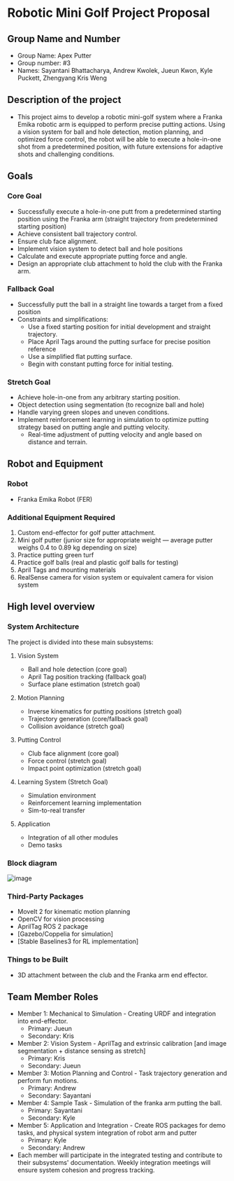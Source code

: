 # Robotic Mini Golf Project Proposal

## Group Name and Number
* Group Name: Apex Putter
* Group number:  #3
* Names: Sayantani Bhattacharya, Andrew Kwolek, Jueun Kwon, Kyle Puckett, Zhengyang Kris Weng

## Description of the project
* This project aims to develop a robotic mini-golf system where a Franka Emika robotic arm is equipped to perform precise putting actions. Using a vision system for ball and hole detection, motion planning, and optimized force control, the robot will be able to execute a hole-in-one shot from a predetermined position, with future extensions for adaptive shots and challenging conditions.

## Goals

### Core Goal
* Successfully execute a hole-in-one putt from a predetermined starting position using the Franka arm (straight trajectory from predetermined starting position)
* Achieve consistent ball trajectory control.
* Ensure club face alignment.
* Implement vision system to detect ball and hole positions
* Calculate and execute appropriate putting force and angle.
* Design an appropriate club attachment to hold the club with the Franka arm.

### Fallback Goal
* Successfully putt the ball in a straight line towards a target from a fixed position
* Constraints and simplifications:
	* Use a fixed starting position for initial development and straight trajectory.
	* Place April Tags around the putting surface for precise position reference
	* Use a simplified flat putting surface.
	* Begin with constant putting force for initial testing.

### Stretch Goal
* Achieve hole-in-one from any arbitrary starting position.
* Object detection using segmentation (to recognize ball and hole)
* Handle varying green slopes and uneven conditions.
* Implement reinforcement learning in simulation to optimize putting strategy based on putting angle and putting velocity.
	* Real-time adjustment of putting velocity and angle based on distance and terrain.

## Robot and Equipment

### Robot
* Franka Emika Robot (FER)

### Additional Equipment Required
1. Custom end-effector for golf putter attachment.
2. Mini golf putter (junior size for appropriate weight — average putter weighs 0.4 to 0.89 kg depending on size)
3. Practice putting green turf
4. Practice golf balls (real and plastic golf balls for testing)
5. April Tags and mounting materials
6. RealSense camera for vision system or equivalent camera for vision system

## High level overview

### System Architecture
The project is divided into these main subsystems:

1. Vision System
	* Ball and hole detection (core goal)
	* April Tag position tracking (fallback goal)
	* Surface plane estimation (stretch goal)

2. Motion Planning
	* Inverse kinematics for putting positions (stretch goal)
	* Trajectory generation (core/fallback goal)
	* Collision avoidance (stretch goal) 

3. Putting Control
	* Club face alignment (core goal)
	* Force control (stretch goal)
	* Impact point optimization (stretch goal)

4. Learning System (Stretch Goal)
	* Simulation environment
	* Reinforcement learning implementation
	* Sim-to-real transfer

5. Application 
	* Integration of all other modules
    * Demo tasks

### Block diagram
![image](https://github.com/user-attachments/assets/f60cffde-aa89-43d1-8a44-8290f7d7a1c9)


### Third-Party Packages
* MoveIt 2 for kinematic motion planning
* OpenCV for vision processing
* AprilTag ROS 2 package
* [Gazebo/Coppelia for simulation]
* [Stable Baselines3 for RL implementation]

### Things to be Built
* 3D attachment between the club and the Franka arm end effector.

## Team Member Roles
* Member 1: Mechanical to Simulation - Creating URDF and integration into end-effector.
	* Primary: Jueun
	* Secondary: Kris
* Member 2: Vision System - AprilTag and extrinsic calibration [and image segmentation + distance sensing as stretch]
	* Primary: Kris
	* Secondary: Jueun
* Member 3: Motion Planning and Control - Task trajectory generation and perform fun motions.
	* Primary: Andrew
	* Secondary: Sayantani
* Member 4: Sample Task - Simulation of the franka arm putting the ball.
	* Primary: Sayantani
	* Secondary: Kyle
* Member 5: Application and Integration - Create ROS packages for demo tasks, and physical system integration of robot arm and putter
	* Primary: Kyle
	* Secondary: Andrew
* Each member will participate in the integrated testing and contribute to their subsystems' documentation. Weekly integration meetings will ensure system cohesion and progress tracking.
